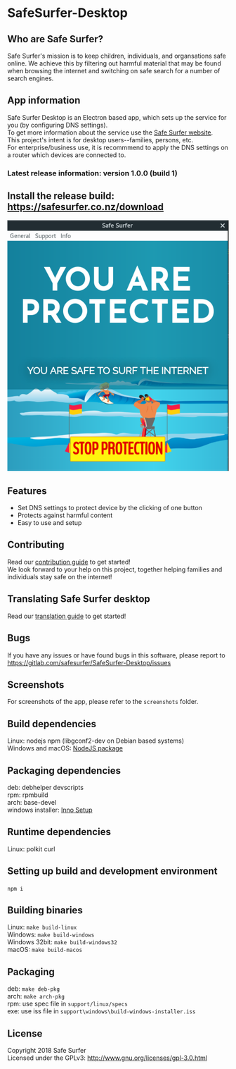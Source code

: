 # SafeSurfer-Desktop

## Who are Safe Surfer?
Safe Surfer's mission is to keep children, individuals, and organsations safe online. We achieve this by filtering out harmful material that may be found when browsing the internet and switching on safe search for a number of search engines.

## App information
Safe Surfer Desktop is an Electron based app, which sets up the service for you (by configuring DNS settings).  
To get more information about the service use the [Safe Surfer website](http://safesurfer.co.nz).  
This project's intent is for desktop users--families, persons, etc.  
For enterprise/business use, it is recommmend to apply the DNS settings on a router which devices are connected to.  

### Latest release information: version 1.0.0 (build 1)
## Install the release build: https://safesurfer.co.nz/download

![Safe Surfer](screenshots/SafeSurfer-Desktop-Activated-Standard.png)

## Features
- Set DNS settings to protect device by the clicking of one button  
- Protects against harmful content  
- Easy to use and setup  

## Contributing
Read our [contribution guide](CONTRIBUTING.md) to get started!  
We look forward to your help on this project, together helping families and individuals stay safe on the internet!  

## Translating Safe Surfer desktop
Read our [translation guide](TRANSLATING.md) to get started!  

## Bugs
If you have any issues or have found bugs in this software, please report to https://gitlab.com/safesurfer/SafeSurfer-Desktop/issues  

## Screenshots
For screenshots of the app, please refer to the `screenshots` folder.  

## Build dependencies
Linux: nodejs npm (libgconf2-dev on Debian based systems)  
Windows and macOS: [NodeJS package](https://nodejs.org/en/download)  

## Packaging dependencies
deb:  debhelper devscripts  
rpm:  rpmbuild  
arch: base-devel  
windows installer: [Inno Setup](http://www.jrsoftware.org/isinfo.php)

## Runtime dependencies
Linux: polkit curl

## Setting up build and development environment
`npm i`  

## Building binaries
Linux: `make build-linux`  
Windows: `make build-windows`  
Windows 32bit: `make build-windows32`  
macOS: `make build-macos`  

## Packaging
deb: `make deb-pkg`  
arch: `make arch-pkg`  
rpm: use spec file in `support/linux/specs`  
exe: use iss file in `support\windows\build-windows-installer.iss`  

## License
Copyright 2018 Safe Surfer  
Licensed under the GPLv3: http://www.gnu.org/licenses/gpl-3.0.html  

